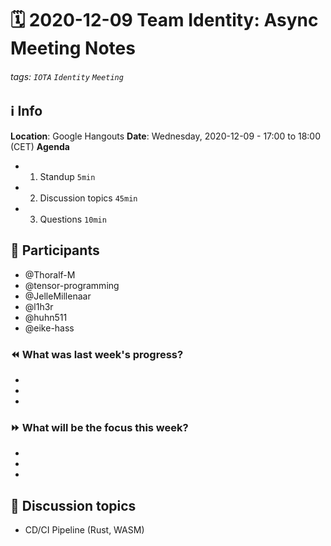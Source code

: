# 🗓️ 2020-12-09 Team Identity: Async Meeting Notes
###### tags: `IOTA` `Identity` `Meeting`

## ℹ️ Info
**Location**: Google Hangouts
**Date**: Wednesday, 2020-12-09 - 17:00 to 18:00 (CET) 
**Agenda**
- 1. Standup `5min`
- 2. Discussion topics `45min`
- 3. Questions `10min`

## 👥 Participants
- @Thoralf-M
- @tensor-programming
- @JelleMillenaar
- @l1h3r
- @huhn511
- @eike-hass


### ⏪ What was last week's progress?
- 
- 
- 

### ⏩ What will be the focus this week?
- 
- 
- 

## 💬 Discussion topics

- CD/CI Pipeline (Rust, WASM)